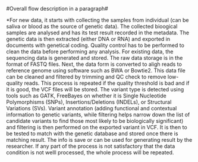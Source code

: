 #Overall flow description in a paragraph#

*For new data, it starts with collecting the samples from individual (can be saliva or blood as the source of genetic data). The collected bioogical samples are analysed and has its test result recorded in the metadata. The genetic data is then extracted (either DNA or RNA) and exported in documents with genetical coding. Quality control has to be performed to clean the data before performing any analysis.  For existing data, the sequencing data is generated and stored. The raw data storage is in the format of FASTQ files. Next, the data form is converted to aligh reads to reference genome using software such as BWA or Bowtie2. This data file can be cleaned and filtered by trimming and QC check to remove low-quality reads. This process is repeated if the quality threshold is bad and if it is good, the VCF files will be stored. The variant type is detected using tools such as GATK, FreeBayes on whether it is Single Nucleotide Polymorphisms (SNPs), Insertions/Deletions (INDELs), or Structural Variations (SVs). Variant annotation (adding functional and contextual information to genetic variants, while filtering helps narrow down the list of candidate variants to find those most likely to be biologically significant) and filtering is then performed on the exported variant in VCF. It is then to be tested to match with the genetic database and stored once there is matching result. The info is save or can be used for generating result by the researcher. If any part of the process is not satisfactory that the data condition is not welll processed, the whole process will be repeated.
